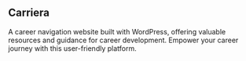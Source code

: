 ## Carriera
A career navigation website built with WordPress, offering valuable resources and guidance for career development. Empower your career journey with this user-friendly platform.
